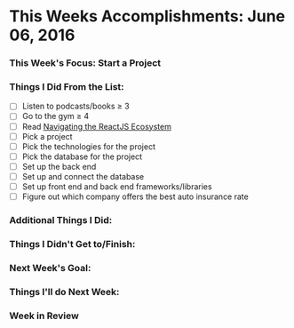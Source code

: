 # This Weeks Accomplishments: June 06, 2016

### This Week's Focus: Start a Project

### Things I Did From the List:
- [ ] Listen to podcasts/books ≥ 3
- [ ] Go to the gym ≥ 4
- [ ] Read [Navigating the ReactJS Ecosystem](https://www.toptal.com/react/navigating-the-react-ecosystem)
- [ ] Pick a project
- [ ] Pick the technologies for the project
- [ ] Pick the database for the project
- [ ] Set up the back end
- [ ] Set up and connect the database
- [ ] Set up front end and back end frameworks/libraries
- [ ] Figure out which company offers the best auto insurance rate

### Additional Things I Did:

### Things I Didn't Get to/Finish:

### Next Week's Goal: 

### Things I'll do Next Week:

### Week in Review
